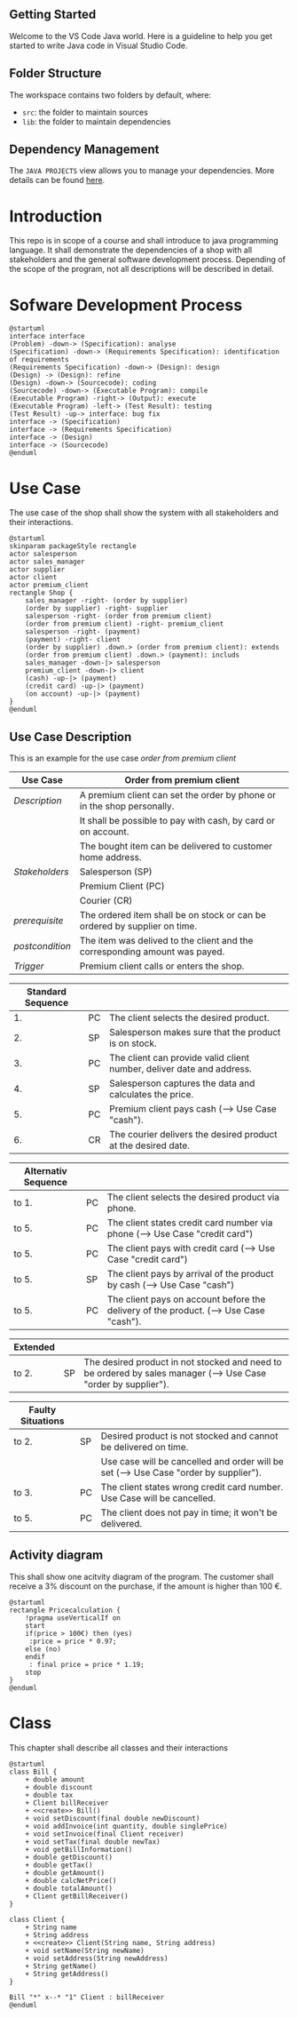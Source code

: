 ## Getting Started

Welcome to the VS Code Java world. Here is a guideline to help you get started to write Java code in Visual Studio Code.

## Folder Structure

The workspace contains two folders by default, where:

- `src`: the folder to maintain sources
- `lib`: the folder to maintain dependencies

## Dependency Management

The `JAVA PROJECTS` view allows you to manage your dependencies. More details can be found [here](https://github.com/microsoft/vscode-java-dependency#manage-dependencies).

# Introduction

This repo is in scope of a course and shall introduce to java programming language.
It shall demonstrate the dependencies of a shop with all stakeholders and the general software development process.
Depending of the scope of the program, not all descriptions will be described in detail.

# Sofware Development Process

```plantuml
@startuml
interface interface
(Problem) -down-> (Specification): analyse
(Specification) -down-> (Requirements Specification): identification of requirements
(Requirements Specification) -down-> (Design): design
(Design) -> (Design): refine
(Design) -down-> (Sourcecode): coding
(Sourcecode) -down-> (Executable Program): compile
(Executable Program) -right-> (Output): execute
(Executable Program) -left-> (Test Result): testing
(Test Result) -up-> interface: bug fix
interface -> (Specification)
interface -> (Requirements Specification)
interface -> (Design)
interface -> (Sourcecode)
@enduml
```

# Use Case

The use case of the shop shall show the system with all stakeholders and their interactions.

```plantuml
@startuml
skinparam packageStyle rectangle
actor salesperson
actor sales_manager
actor supplier
actor client
actor premium_client
rectangle Shop {
    sales_manager -right- (order by supplier)
    (order by supplier) -right- supplier
    salesperson -right- (order from premium client)
    (order from premium client) -right- premium_client
    salesperson -right- (payment)
    (payment) -right- client
    (order by supplier) .down.> (order from premium client): extends
    (order from premium client) .down.> (payment): includs
    sales_manager -down-|> salesperson
    premium_client -down-|> client
    (cash) -up-|> (payment)
    (credit card) -up-|> (payment)
    (on account) -up-|> (payment)
}
@enduml
```

## Use Case Description

This is an example for the use case *order from premium client*

| Use Case        | Order from premium client                                                   |
|-----------------|-----------------------------------------------------------------------------|
| *Description*   | A premium client can set the order by phone or in the shop personally.      |
|                 | It shall be possible to pay with cash, by card or on account.               |
|                 | The bought item can be delivered to customer home address.                   |
|*Stakeholders*   | Salesperson                                         (SP)                    |
|                 | Premium Client                                      (PC)                    |
|                 | Courier                                             (CR)                    |
| *prerequisite*  | The ordered item shall be on stock or can be ordered by supplier on time.   |
| *postcondition* | The item was delived to the client and the corresponding amount was payed.  |
| *Trigger*       | Premium client calls or enters the shop.                                    |

| Standard Sequence |    |                                                                      |
|-------------------|----|----------------------------------------------------------------------|
| 1.                | PC | The client selects the desired product.                              |
| 2.                | SP | Salesperson makes sure that the product is on stock.                 |
| 3.                | PC | The client can provide valid client number, deliver date and address. |
| 4.                | SP | Salesperson captures the data and calculates the price.              |
| 5.                | PC | Premium client pays cash (--> Use Case "cash").                      |
| 6.                | CR | The courier delivers the desired product at the desired date.        |
          
| Alternativ Sequence |    |                                                                                       |
|---------------------|----|---------------------------------------------------------------------------------------|
| to 1.               | PC | The client selects the desired product via phone.                                     |
| to 5.               | PC | The client states credit card number via phone (--> Use Case "credit card")           |
| to 5.               | PC | The client pays with credit card (--> Use Case "credit card")                         |
| to 5.               | SP | The client pays by arrival of the product by cash (--> Use Case "cash")               |
| to 5.               | PC | The client pays on account before the delivery of the product. (--> Use Case "cash"). |

| Extended          |    |                                                                      |
|-------------------|----|----------------------------------------------------------------------|
| to 2.             | SP | The desired product in not stocked and need to be ordered by sales manager (--> Use Case "order by supplier"). |

| Faulty Situations   |    |                                                                                       |
|---------------------|----|---------------------------------------------------------------------------------------|
| to 2.               | SP | Desired product is not stocked and cannot be delivered on time.                       |
|                     |    | Use case will be cancelled and order will be set (--> Use Case "order by supplier").  |
| to 3.               | PC | The client states wrong credit card number. Use Case will be cancelled.               |
| to 5.               | PC | The client does not pay in time; it won't be delivered.                               |


## Activity diagram

This shall show one acitvity diagram of the program. The customer shall receive a 3% discount on the purchase, if  the amount is higher than 100 €.

```plantuml
@startuml
rectangle Pricecalculation {
    !pragma useVerticalIf on 
    start
    if(price > 100€) then (yes)
     :price = price * 0.97;
    else (no)
    endif
     : final price = price * 1.19;
    stop
}
@enduml
```
# Class

This chapter shall describe all classes and their interactions

```plantuml
@startuml
class Bill {
    + double amount
    + double discount
    + double tax
    + Client billReceiver
    + <<create>> Bill()
    + void setDiscount(final double newDiscount)
    + void addInvoice(int quantity, double singlePrice)
    + void setInvoice(final Client receiver)
    + void setTax(final double newTax)
    + void getBillInformation()
    + double getDiscount()
    + double getTax()
    + double getAmount()
    + double calcNetPrice()
    + double totalAmount()
    + Client getBillReceiver()
}

class Client {
    + String name
    + String address
    + <<create>> Client(String name, String address)
    + void setName(String newName)
    + void setAddress(String newAddress)
    + String getName()
    + String getAddress()
}

Bill "*" x--* "1" Client : billReceiver
@enduml
```